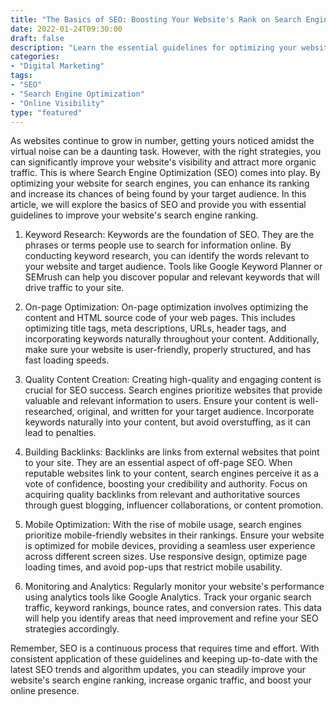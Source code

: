 ```yaml
--- 
title: "The Basics of SEO: Boosting Your Website's Rank on Search Engines"
date: 2022-01-24T09:30:00 
draft: false 
description: "Learn the essential guidelines for optimizing your website's visibility on search engines and boosting your online presence through SEO strategies." 
categories: 
- "Digital Marketing"
tags: 
- "SEO" 
- "Search Engine Optimization" 
- "Online Visibility" 
type: "featured" 
--- 
```


As websites continue to grow in number, getting yours noticed amidst the virtual noise can be a daunting task. However, with the right strategies, you can significantly improve your website's visibility and attract more organic traffic. This is where Search Engine Optimization (SEO) comes into play. By optimizing your website for search engines, you can enhance its ranking and increase its chances of being found by your target audience. In this article, we will explore the basics of SEO and provide you with essential guidelines to improve your website's search engine ranking.

1. Keyword Research: 
Keywords are the foundation of SEO. They are the phrases or terms people use to search for information online. By conducting keyword research, you can identify the words relevant to your website and target audience. Tools like Google Keyword Planner or SEMrush can help you discover popular and relevant keywords that will drive traffic to your site.

2. On-page Optimization: 
On-page optimization involves optimizing the content and HTML source code of your web pages. This includes optimizing title tags, meta descriptions, URLs, header tags, and incorporating keywords naturally throughout your content. Additionally, make sure your website is user-friendly, properly structured, and has fast loading speeds.

3. Quality Content Creation: 
Creating high-quality and engaging content is crucial for SEO success. Search engines prioritize websites that provide valuable and relevant information to users. Ensure your content is well-researched, original, and written for your target audience. Incorporate keywords naturally into your content, but avoid overstuffing, as it can lead to penalties.

4. Building Backlinks: 
Backlinks are links from external websites that point to your site. They are an essential aspect of off-page SEO. When reputable websites link to your content, search engines perceive it as a vote of confidence, boosting your credibility and authority. Focus on acquiring quality backlinks from relevant and authoritative sources through guest blogging, influencer collaborations, or content promotion.

5. Mobile Optimization: 
With the rise of mobile usage, search engines prioritize mobile-friendly websites in their rankings. Ensure your website is optimized for mobile devices, providing a seamless user experience across different screen sizes. Use responsive design, optimize page loading times, and avoid pop-ups that restrict mobile usability.

6. Monitoring and Analytics: 
Regularly monitor your website's performance using analytics tools like Google Analytics. Track your organic search traffic, keyword rankings, bounce rates, and conversion rates. This data will help you identify areas that need improvement and refine your SEO strategies accordingly.

Remember, SEO is a continuous process that requires time and effort. With consistent application of these guidelines and keeping up-to-date with the latest SEO trends and algorithm updates, you can steadily improve your website's search engine ranking, increase organic traffic, and boost your online presence.
